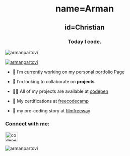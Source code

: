 <h1 align="center">name=Arman</h1>
<h2 align="center">id=Christian</h2>
<h3 align="center">Today I code.</h3>

<p align="left"> <img src="https://komarev.com/ghpvc/?username=armanpartovi&label=Profile%20views&color=0e75b6&style=flat" alt="armanpartovi" /> </p>

<p align="left"> <a href="https://github.com/ryo-ma/github-profile-trophy"><img src="https://github-profile-trophy.vercel.app/?username=armanpartovi" alt="armanpartovi" /></a> </p>

- 🔭 I’m currently working on my [personal portfolio Page](https://armanpartovi.github.io/Personal-Portfolio-Webpage/)

- 👯 I’m looking to collaborate on **projects**

- 👨‍💻 All of my projects are available at [codepen](https://codepen.io/your-work/)

- 👨 My certifications at [freecodecamp](https://www.freecodecamp.org/armanpartovi)

- 📄 my pre-coding story at [filmfreeway](https://filmfreeway.com/projects/2145296)

<h3 align="left">Connect with me:</h3>
<p align="left">
<a href="https://codepen.io/codepen.io/armanpartovi" target="blank"><img align="center" src="https://raw.githubusercontent.com/rahuldkjain/github-profile-readme-generator/master/src/images/icons/Social/codepen.svg" alt="codepen.io/armanpartovi" height="30" width="40" /></a>
</p>

<p><img align="center" src="https://github-readme-streak-stats.herokuapp.com/?user=armanpartovi&" alt="armanpartovi" /></p>
